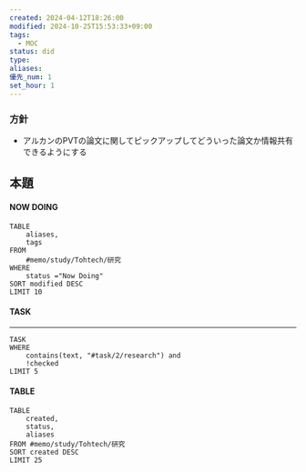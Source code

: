 ```yaml
---
created: 2024-04-12T18:26:00
modified: 2024-10-25T15:53:33+09:00
tags:
  - MOC
status: did
type: 
aliases: 
優先_num: 1
set_hour: 1
---
```

### 方針
- アルカンのPVTの論文に関してピックアップしてどういった論文か情報共有できるようにする

## 本題
#### NOW DOING
```dataview
TABLE
	aliases, 
	tags
FROM 
	#memo/study/Tohtech/研究 
WHERE
	status ="Now Doing"
SORT modified DESC
LIMIT 10
```

#### TASK
---
```dataview
TASK
WHERE 
	contains(text, "#task/2/research") and
	!checked
LIMIT 5
```

#### TABLE
```dataview
TABLE
	created, 
	status,
	aliases
FROM #memo/study/Tohtech/研究 
SORT created DESC
LIMIT 25
```

#### 
